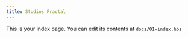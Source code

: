 ```yaml
---
title: Studios Fractal
---
```


This is your index page. You can edit its contents at `docs/01-index.hbs`
